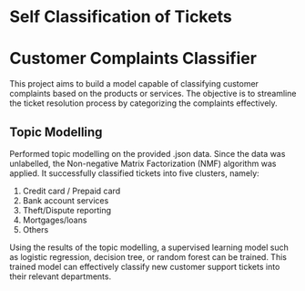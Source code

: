 # Self Classification of Tickets


# Customer Complaints Classifier

This project aims to build a model capable of classifying customer complaints based on the products or services. The objective is to streamline the ticket resolution process by categorizing the complaints effectively.

## Topic Modelling

Performed topic modelling on the provided .json data. Since the data was unlabelled, the Non-negative Matrix Factorization (NMF) algorithm was applied. It successfully classified tickets into five clusters, namely:

1. Credit card / Prepaid card
2. Bank account services
3. Theft/Dispute reporting
4. Mortgages/loans
5. Others

Using the results of the topic modelling, a supervised learning model such as logistic regression, decision tree, or random forest can be trained. This trained model can effectively classify new customer support tickets into their relevant departments.
